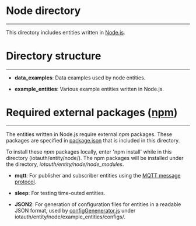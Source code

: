 # Node directory
---
This directory includes entities written in [Node.js](https://nodejs.org/).

# Directory structure
---

- **data_examples**: Data examples used by node entities.

- **example_entities**: Various example entities written in Node.js.

# Required external packages ([npm](https://www.npmjs.com/))
---

The entities written in Node.js require external *npm* packages. These packages are specified in [package.json](https://github.com/iotauth/iotauth/blob/master/entity/node/package.json) that is included in this directory.

To install these *npm* packages locally, enter 'npm install' while in this directory (iotauth/entity/node/). The npm packages will be installed under the directory, *iotauth/entity/node/node_modules*.

- **mqtt**: For publisher and subscriber entities using the [MQTT message protocol](http://mqtt.org/).

- **sleep**: For testing time-outed entities.

- **JSON2**: For generation of configuration files for entities in a readable JSON format, used by [configGenenerator.js](https://github.com/iotauth/iotauth/blob/master/entity/node/example_entities/configs/configGenenerator.js) under iotauth/entity/node/example_entities/configs/.
